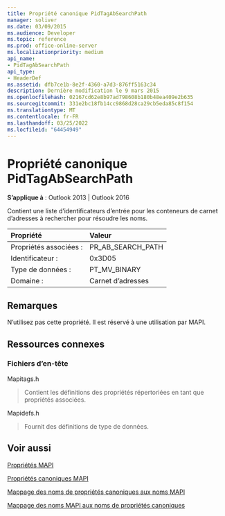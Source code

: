```yaml
---
title: Propriété canonique PidTagAbSearchPath
manager: soliver
ms.date: 03/09/2015
ms.audience: Developer
ms.topic: reference
ms.prod: office-online-server
ms.localizationpriority: medium
api_name:
- PidTagAbSearchPath
api_type:
- HeaderDef
ms.assetid: dfb7ce1b-8e2f-4360-a7d3-876ff5163c34
description: Dernière modification le 9 mars 2015
ms.openlocfilehash: 02167cd62e8b97ad798608b180b48ea409e2b635
ms.sourcegitcommit: 331e2bc18fb14cc9868d28ca29cb5eda85c8f154
ms.translationtype: MT
ms.contentlocale: fr-FR
ms.lasthandoff: 03/25/2022
ms.locfileid: "64454949"
---
```

# <a name="pidtagabsearchpath-canonical-property"></a>Propriété canonique PidTagAbSearchPath

  
  
**S’applique à** : Outlook 2013 | Outlook 2016 
  
Contient une liste d’identificateurs d’entrée pour les conteneurs de carnet d’adresses à rechercher pour résoudre les noms. 
  
|Propriété|Valeur|
|:-----|:-----|
|Propriétés associées :  <br/> |PR_AB_SEARCH_PATH  <br/> |
|Identificateur :  <br/> |0x3D05  <br/> |
|Type de données :  <br/> |PT_MV_BINARY  <br/> |
|Domaine :  <br/> |Carnet d’adresses  <br/> |
   
## <a name="remarks"></a>Remarques

N’utilisez pas cette propriété. Il est réservé à une utilisation par MAPI.
  
## <a name="related-resources"></a>Ressources connexes

### <a name="header-files"></a>Fichiers d’en-tête

Mapitags.h
  
> Contient les définitions des propriétés répertoriées en tant que propriétés associées.
    
Mapidefs.h
  
> Fournit des définitions de type de données.
    
## <a name="see-also"></a>Voir aussi



[Propriétés MAPI](mapi-properties.md)
  
[Propriétés canoniques MAPI](mapi-canonical-properties.md)
  
[Mappage des noms de propriétés canoniques aux noms MAPI](mapping-canonical-property-names-to-mapi-names.md)
  
[Mappage des noms MAPI aux noms de propriétés canoniques](mapping-mapi-names-to-canonical-property-names.md)

